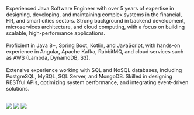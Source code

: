 <div align="left">

<a>Experienced Java Software Engineer with over 5 years of expertise in designing, developing, and maintaining complex systems in the financial, HR, and smart cities sectors. Strong background in backend development, microservices architecture, and cloud computing, with a focus on building scalable, high-performance applications.</a>
<br><br>
<a>Proficient in Java 8+, Spring Boot, Kotlin, and JavaScript, with hands-on experience in Angular, Apache Kafka, RabbitMQ, and cloud services such as AWS (Lambda, DynamoDB, S3).</a><br><br>
<a>Extensive experience working with SQL and NoSQL databases, including PostgreSQL, MySQL, SQL Server, and MongoDB. Skilled in designing RESTful APIs, optimizing system performance, and integrating event-driven solutions.</a>

<br><a href="https://www.instagram.com/brunomello.dev/" target="_blank"><img src="https://img.shields.io/badge/Instagram-E4405F?style=for-the-badge&logo=instagram&logoColor=white" target="_blank"></a> 
<a href = "mailto: sbrunomello@gmail.com"><img src="https://img.shields.io/badge/-Gmail-%23333?style=for-the-badge&logo=gmail&logoColor=white" target="_blank"></a>
<a href="https://www.linkedin.com/in/sbrunomello/" target="_blank"><img src="https://img.shields.io/badge/-LinkedIn-%230077B5?style=for-the-badge&logo=linkedin&logoColor=white" target="_blank"></a>
</div>
